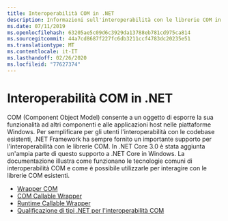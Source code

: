 ```yaml
---
title: Interoperabilità COM in .NET
description: Informazioni sull'interoperabilità con le librerie COM in .NET.
ms.date: 07/11/2019
ms.openlocfilehash: 63205ae5c09d6c3929da13788eb781cd975ca814
ms.sourcegitcommit: 44a7cd8687f227fc6db3211ccf4783dc20235e51
ms.translationtype: MT
ms.contentlocale: it-IT
ms.lasthandoff: 02/26/2020
ms.locfileid: "77627374"
---
```

# <a name="com-interop-in-net"></a>Interoperabilità COM in .NET

COM (Component Object Model) consente a un oggetto di esporre la sua funzionalità ad altri componenti e alle applicazioni host nelle piattaforme Windows. Per semplificare per gli utenti l'interoperabilità con le codebase esistenti, .NET Framework ha sempre fornito un importante supporto per l'interoperabilità con le librerie COM. In .NET Core 3.0 è stata aggiunta un'ampia parte di questo supporto a .NET Core in Windows. La documentazione illustra come funzionano le tecnologie comuni di interoperabilità COM e come è possibile utilizzarle per interagire con le librerie COM esistenti.

- [Wrapper COM](./com-wrappers.md)
- [COM Callable Wrapper](./com-callable-wrapper.md)
- [Runtime Callable Wrapper](./runtime-callable-wrapper.md)
- [Qualificazione di tipi .NET per l'interoperabilità COM](./qualify-net-types-for-interoperation.md)
